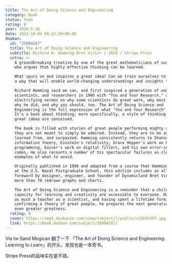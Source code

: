 ```yaml
---
title: The Art of Doing Science and Engineering
category: book
status: todo
rating: 0
year: 2020-5-26
date: 2023-10-04 00:22:30+08:00
douban:
  id: "35084167"
  title: The Art of Doing Science and Engineering
  subtitle: Richard W. Hamming Bret Victor / 2020 / Stripe Press
  intro: >-
    A groundbreaking treatise by one of the great mathematicians of our time,
    who argues that highly effective thinking can be learned.

    What spurs on and inspires a great idea? Can we train ourselves to think in
    a way that will enable world-changing understandings and insights to emerge?

    Richard Hamming said we can, and first inspired a generation of engineers,
    scientists, and researchers in 1986 with "You and Your Research," an
    electrifying sermon on why some scientists do great work, why most don't,
    why he did, and why you should, too. The Art of Doing Science and
    Engineering is the full expression of what "You and Your Research" outlined.
    It's a book about thinking; more specifically, a style of thinking by which
    great ideas are conceived.

    The book is filled with stories of great people performing mighty deeds--but
    they are not meant to simply be admired. Instead, they are to be aspired to,
    learned from, and surpassed. Hamming consistently returns to Shannon's
    information theory, Einstein's relativity, Grace Hopper's work on high-level
    programming, Kaiser's work on digital fillers, and his own error-correcting
    codes. He also recounts a number of his spectacular failures as clear
    examples of what to avoid.

    Originally published in 1996 and adapted from a course that Hamming taught
    at the U.S. Naval Postgraduate School, this edition includes an all-new
    foreword by designer, engineer, and founder of Dynamicland Bret Victor, and
    more than 70 redrawn graphs and charts.

    The Art of Doing Science and Engineering is a reminder that a childlike
    capacity for learning and creativity are accessible to everyone. Hamming was
    as much a teacher as a scientist, and having spent a lifetime forming and
    confirming a theory of great people, he prepares the next generation for
    even greater greatness.
  rating: 0
  cover: https://img3.doubanio.com/view/subject/l/public/s33655497.jpg
  link: https://book.douban.com/subject/35084167/
---
```


Via tw Sand Mogican 翻了一下 「The Art of Doing Science and Engineering: Learning to Learn」的开头，发现也是一本奇书。

Stripe Press的品味实在是不错。
